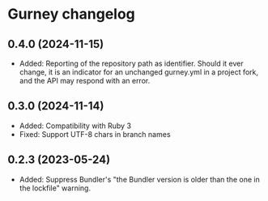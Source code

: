 # Gurney changelog

## 0.4.0 (2024-11-15)
* Added: Reporting of the repository path as identifier. Should it ever change,
  it is an indicator for an unchanged gurney.yml in a project fork, and the 
  API may respond with an error.

## 0.3.0 (2024-11-14)
* Added: Compatibility with Ruby 3
* Fixed: Support UTF-8 chars in branch names

## 0.2.3 (2023-05-24)
* Added: Suppress Bundler's "the Bundler version is older than the one in the lockfile" warning.

